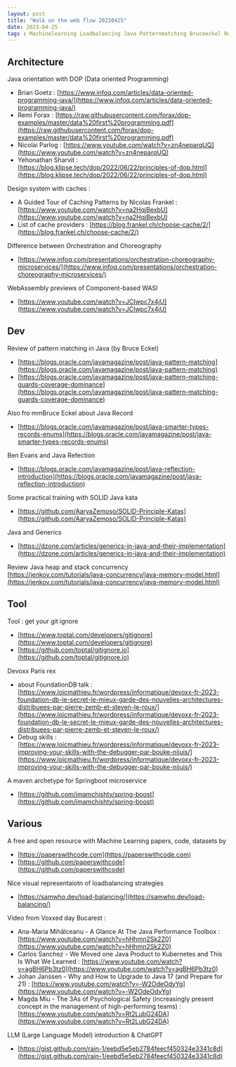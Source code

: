 ```yaml
---
layout: post
title: "Walk on the web flow 20230425"
date: 2023-04-25 
tags : Machinelearning Loadbalancing Java Patternmatching Bruceeckel Record Reflection Benevans Briangoetz Remiforax Nicolaiparlog Yehonathansharvit Dop Dataorientedprogramming Cache Git Gitignore Kata Solid Devoxx Foundationdb Debug Orchestration Choreography Microservices Maven Mavenarchetype Springboot Voxxed Bucarest Performance Kubernetes Java17 3a Generecis Wasi Component Webassembly Llm Chatgpt Concurrency Heap Stack
---
```


## Architecture  

Java orientation with DOP (Data oriented Programming)
* Brian Goetz : [https://www.infoq.com/articles/data-oriented-programming-java/](https://www.infoq.com/articles/data-oriented-programming-java/)     
* Remi Forax : [https://raw.githubusercontent.com/forax/dop-examples/master/data%20first%20programming.pdf](https://raw.githubusercontent.com/forax/dop-examples/master/data%20first%20programming.pdf)    
* Nicolai Parlog : [https://www.youtube.com/watch?v=zn4neparqUQ](https://www.youtube.com/watch?v=zn4neparqUQ)    
* Yehonathan Sharvit : [https://blog.klipse.tech/dop/2022/06/22/principles-of-dop.html](https://blog.klipse.tech/dop/2022/06/22/principles-of-dop.html)    

Design system with caches : 
* A Guided Tour of Caching Patterns by Nicolas Frankel : [https://www.youtube.com/watch?v=na2HqjBexbU](https://www.youtube.com/watch?v=na2HqjBexbU)  
* List of cache providers : [https://blog.frankel.ch/choose-cache/2/](https://blog.frankel.ch/choose-cache/2/)    

Difference between Orchestration and Choreography     
* [https://www.infoq.com/presentations/orchestration-choreography-microservices/](https://www.infoq.com/presentations/orchestration-choreography-microservices/)     

WebAssembly previews of Component-based WASI     
* [https://www.youtube.com/watch?v=JCIwpc7x4jU](https://www.youtube.com/watch?v=JCIwpc7x4jU)     

## Dev   

Review of pattern matching in Java (by Bruce Eckel)    
* [https://blogs.oracle.com/javamagazine/post/java-pattern-matching](https://blogs.oracle.com/javamagazine/post/java-pattern-matching)     
* [https://blogs.oracle.com/javamagazine/post/java-pattern-matching-guards-coverage-dominance](https://blogs.oracle.com/javamagazine/post/java-pattern-matching-guards-coverage-dominance)   

Also fro mmBruce Eckel about Java Record    
* [https://blogs.oracle.com/javamagazine/post/java-smarter-types-records-enums](https://blogs.oracle.com/javamagazine/post/java-smarter-types-records-enums)     

Ben Evans and Java Refection    
* [https://blogs.oracle.com/javamagazine/post/java-reflection-introduction](https://blogs.oracle.com/javamagazine/post/java-reflection-introduction)    

Some practical training with SOLID Java kata   
* [https://github.com/AaryaZemoso/SOLID-Principle-Katas](https://github.com/AaryaZemoso/SOLID-Principle-Katas)    

Java and Generics    
* [https://dzone.com/articles/generics-in-java-and-their-implementation](https://dzone.com/articles/generics-in-java-and-their-implementation)    

Review Java heap and stack concurrency    
[https://jenkov.com/tutorials/java-concurrency/java-memory-model.html](https://jenkov.com/tutorials/java-concurrency/java-memory-model.html)    

## Tool   

Tool : get your git ignore     
* [https://www.toptal.com/developers/gitignore](https://www.toptal.com/developers/gitignore)    
* [https://github.com/toptal/gitignore.io](https://github.com/toptal/gitignore.io)    

Devoxx Paris rex       
* about FoundationDB talk : [https://www.loicmathieu.fr/wordpress/informatique/devoxx-fr-2023-foundation-db-le-secret-le-mieux-garde-des-nouvelles-architectures-distribuees-par-pierre-zemb-et-steven-le-roux/](https://www.loicmathieu.fr/wordpress/informatique/devoxx-fr-2023-foundation-db-le-secret-le-mieux-garde-des-nouvelles-architectures-distribuees-par-pierre-zemb-et-steven-le-roux/)    
* Debug skills : [https://www.loicmathieu.fr/wordpress/informatique/devoxx-fr-2023-improving-your-skills-with-the-debugger-par-bouke-nijuis/](https://www.loicmathieu.fr/wordpress/informatique/devoxx-fr-2023-improving-your-skills-with-the-debugger-par-bouke-nijuis/)     

A maven archetype for Springboot microservice     
* [https://github.com/imamchishty/spring-boost](https://github.com/imamchishty/spring-boost)    

## Various

A free and open resource with Machine Learning papers, code, datasets by    
* [https://paperswithcode.com](https://paperswithcode.com)     
* [https://github.com/paperswithcode](https://github.com/paperswithcode)     

Nice visual representaiotn of loadbalancing strategies    
* [https://samwho.dev/load-balancing/](https://samwho.dev/load-balancing/)    

Video from Voxxed day Bucarest : 
* Ana-Maria Mihălceanu - A Glance At The Java Performance Toolbox : [https://www.youtube.com/watch?v=hHhmn2Sk2Z0](https://www.youtube.com/watch?v=hHhmn2Sk2Z0)
* Carlos Sanchez - We Moved one Java Product to Kubernetes and This Is What We Learned : [https://www.youtube.com/watch?v=agBH6Pb3tz0](https://www.youtube.com/watch?v=agBH6Pb3tz0) 
* Johan Janssen - Why and How to Upgrade to Java 17 (and Prepare for 21) : [https://www.youtube.com/watch?v=-W2OdeOdyYg](https://www.youtube.com/watch?v=-W2OdeOdyYg)
* Magda Miu - The 3As of Psychological Safety (increasingly present concept in the management of high-performing teams) : [https://www.youtube.com/watch?v=Rt2LubG24DA](https://www.youtube.com/watch?v=Rt2LubG24DA)    

LLM (Large Language Model) introduction & ChatGPT     
* [https://gist.github.com/rain-1/eebd5e5eb2784feecf450324e3341c8d](https://gist.github.com/rain-1/eebd5e5eb2784feecf450324e3341c8d)     
